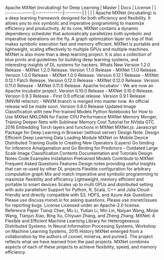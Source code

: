 Apache MXNet (incubating) for Deep Learning | Master | Docs | License | | :-------------:|:-------------:|:--------:| | | | | Apache MXNet (incubating) is a deep learning framework designed for both efficiency and flexibility. It allows you to mix symbolic and imperative programming to maximize efficiency and productivity. At its core, MXNet contains a dynamic dependency scheduler that automatically parallelizes both symbolic and imperative operations on the fly. A graph optimization layer on top of that makes symbolic execution fast and memory efficient. MXNet is portable and lightweight, scaling effectively to multiple GPUs and multiple machines. MXNet is also more than a deep learning project. It is also a collection of blue prints and guidelines for building deep learning systems, and interesting insights of DL systems for hackers. Whats New Version 1.2.0 Release - MXNet 1.2.0 Release. Version 1.1.0 Release - MXNet 1.1.0 Release. Version 1.0.0 Release - MXNet 1.0.0 Release. Version 0.12.1 Release - MXNet 0.12.1 Patch Release. Version 0.12.0 Release - MXNet 0.12.0 Release. Version 0.11.0 Release - MXNet 0.11.0 Release. Apache Incubator - We are now an Apache Incubator project. Version 0.10.0 Release - MXNet 0.10.0 Release. Version 0.9.3 Release - First 0.9 official release. Version 0.9.1 Release (NNVM refactor) - NNVM branch is merged into master now. An official release will be made soon. Version 0.8.0 Release Updated Image Classification with new Pre-trained Models Python Notebooks for How to Use MXNet MKLDNN for Faster CPU Performance MXNet Memory Monger, Training Deeper Nets with Sublinear Memory Cost Tutorial for NVidia GTC 2016 Embedding Torch layers and functions in MXNet MXNet.js: Javascript Package for Deep Learning in Browser (without server) Design Note: Design Efficient Deep Learning Data Loading Module MXNet on Mobile Device Distributed Training Guide to Creating New Operators (Layers) Go binding for inference Amalgamation and Go Binding for Predictors - Outdated Large Scale Image Classification Contents Documentation and Tutorials Design Notes Code Examples Installation Pretrained Models Contribute to MXNet Frequent Asked Questions Features Design notes providing useful insights that can re-used by other DL projects Flexible configuration for arbitrary computation graph Mix and match imperative and symbolic programming to maximize flexibility and efficiency Lightweight, memory efficient and portable to smart devices Scales up to multi GPUs and distributed setting with auto parallelism Support for Python, R, Scala, C++ and Julia Cloud-friendly and directly compatible with S3, HDFS, and Azure Ask Questions Please use discuss.mxnet.io for asking questions. Please use mxnet/issues for reporting bugs. License Licensed under an Apache-2.0 license. Reference Paper Tianqi Chen, Mu Li, Yutian Li, Min Lin, Naiyan Wang, Minjie Wang, Tianjun Xiao, Bing Xu, Chiyuan Zhang, and Zheng Zhang. MXNet: A Flexible and Efficient Machine Learning Library for Heterogeneous Distributed Systems. In Neural Information Processing Systems, Workshop on Machine Learning Systems, 2015 History MXNet emerged from a collaboration by the authors of cxxnet, minerva, and purine2. The project reflects what we have learned from the past projects. MXNet combines aspects of each of these projects to achieve flexibility, speed, and memory efficiency.